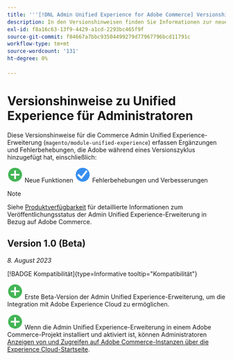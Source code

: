 ```yaml
---
title: '''[!DNL Admin Unified Experience for Adobe Commerce] Versionshinweise'
description: In den Versionshinweisen finden Sie Informationen zur neuesten Version des [!DNL Admin Unified Experience] Erweiterung für Commerce.
exl-id: f8a16c63-13f9-4429-a1cd-2293bc465f9f
source-git-commit: f84667a7bbc93504499279d77967796bcd11791c
workflow-type: tm+mt
source-wordcount: '131'
ht-degree: 0%

---
```


# Versionshinweise zu Unified Experience für Administratoren

Diese Versionshinweise für die Commerce Admin Unified Experience-Erweiterung (`magento/module-unified-experience`) erfassen Ergänzungen und Fehlerbehebungen, die Adobe während eines Versionszyklus hinzugefügt hat, einschließlich:

![Neu](../assets/new.svg) Neue Funktionen
![Problem behoben](../assets/fix.svg) Fehlerbehebungen und Verbesserungen


>[!NOTE]
>
>Siehe [Produktverfügbarkeit](https://experienceleague.adobe.com/docs/commerce-operations/release/product-availability.html) für detaillierte Informationen zum Veröffentlichungsstatus der Admin Unified Experience-Erweiterung in Bezug auf Adobe Commerce.

## Version 1.0 (Beta)

*8. August 2023*

[!BADGE Kompatibilität]{type=Informative tooltip="Kompatibilität"}

![Neu](../assets/new.svg) Erste Beta-Version der Admin Unified Experience-Erweiterung, um die Integration mit Adobe Experience Cloud zu ermöglichen.

![Neu](../assets/new.svg) Wenn die Admin Unified Experience-Erweiterung in einem Adobe Commerce-Projekt installiert und aktiviert ist, können Administratoren [Anzeigen von und Zugreifen auf Adobe Commerce-Instanzen über die Experience Cloud-Startseite](admin-unified-experience-integration-overview.md).
